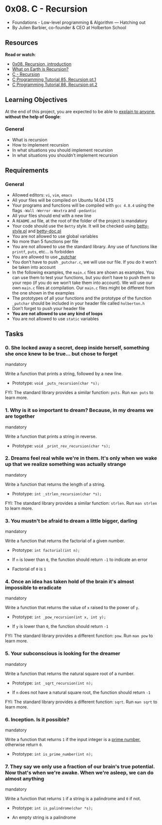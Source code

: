 # 0x08. C - Recursion

-   Foundations - Low-level programming & Algorithm ― Hatching out
-   By Julien Barbier, co-founder & CEO at Holberton School

## Resources

**Read or watch**:

-   [0x08. Recursion, introduction](https://intranet.hbtn.io/rltoken/g3Ad0OyVWFDcLFUsTHREmw "0x08. Recursion, introduction")
-   [What on Earth is Recursion?](https://intranet.hbtn.io/rltoken/2EGCEPVnMI-2DHexDv_eog "What on Earth is Recursion?")
-   [C - Recursion](https://intranet.hbtn.io/rltoken/hVLQFbmh7l9Fb6TKZpPHUg "C - Recursion")
-   [C Programming Tutorial 85, Recursion pt.1](https://intranet.hbtn.io/rltoken/MvRHIlpXvInQh0e6yegKkg "C Programming Tutorial 85, Recursion pt.1")
-   [C Programming Tutorial 86, Recursion pt.2](https://intranet.hbtn.io/rltoken/CYd7QYGpVE_TmfjRJwZOwg "C Programming Tutorial 86, Recursion pt.2")

## Learning Objectives

At the end of this project, you are expected to be able to  [explain to anyone](https://intranet.hbtn.io/rltoken/dWdyVgHXiLNJ0EvT0gW20Q "explain to anyone"),  **without the help of Google**:

### General

-   What is recursion
-   How to implement recursion
-   In what situations you should implement recursion
-   In what situations you shouldn’t implement recursion

## Requirements

### General

-   Allowed editors:  `vi`,  `vim`,  `emacs`
-   All your files will be compiled on Ubuntu 14.04 LTS
-   Your programs and functions will be compiled with  `gcc 4.8.4`  using the flags  `-Wall`  `-Werror`  `-Wextra`  and  `-pedantic`
-   All your files should end with a new line
-   A  `README.md`  file, at the root of the folder of the project is mandatory
-   Your code should use the  `Betty`  style. It will be checked using  [betty-style.pl](https://github.com/holbertonschool/Betty/blob/master/betty-style.pl "betty-style.pl")  and  [betty-doc.pl](https://github.com/holbertonschool/Betty/blob/master/betty-doc.pl "betty-doc.pl")
-   You are not allowed to use global variables
-   No more than 5 functions per file
-   You are not allowed to use the standard library. Any use of functions like  `printf`,  `puts`, etc… is forbidden
-   You are allowed to use  [_putchar](https://github.com/holbertonschool/_putchar.c/blob/master/_putchar.c "_putchar")
-   You don’t have to push  `_putchar.c`, we will use our file. If you do it won’t be taken into account
-   In the following examples, the  `main.c`  files are shown as examples. You can use them to test your functions, but you don’t have to push them to your repo (if you do we won’t take them into account). We will use our own  `main.c`  files at compilation. Our  `main.c`  files might be different from the one shown in the examples
-   The prototypes of all your functions and the prototype of the function  `_putchar`  should be included in your header file called  `holberton.h`
-   Don’t forget to push your header file
-   **You are not allowed to use any kind of loops**
-   You are not allowed to use  `static`  variables

## Tasks

### 0. She locked away a secret, deep inside herself, something she once knew to be true... but chose to forget

mandatory

Write a function that prints a string, followed by a new line.

-   Prototype:  `void _puts_recursion(char *s);`

FYI: The standard library provides a similar function:  `puts`. Run  `man puts`  to learn more.

### 1. Why is it so important to dream? Because, in my dreams we are together

mandatory

Write a function that prints a string in reverse.

-   Prototype:  `void _print_rev_recursion(char *s);`

### 2. Dreams feel real while we're in them. It's only when we wake up that we realize something was actually strange

mandatory

Write a function that returns the length of a string.

-   Prototype:  `int _strlen_recursion(char *s);`

FYI: The standard library provides a similar function:  `strlen`. Run  `man strlen`  to learn more.

### 3. You mustn't be afraid to dream a little bigger, darling

mandatory

Write a function that returns the factorial of a given number.

-   Prototype:  `int factorial(int n);`  
    
-   If  `n`  is lower than  `0`, the function should return  `-1`  to indicate an error  
    
-   Factorial of  `0`  is  `1`

### 4. Once an idea has taken hold of the brain it's almost impossible to eradicate

mandatory

Write a function that returns the value of  `x`  raised to the power of  `y`.

-   Prototype:  `int _pow_recursion(int x, int y);`  
    
-   If  `y`  is lower than  `0`, the function should return  `-1`

FYI: The standard library provides a different function:  `pow`. Run  `man pow`  to learn more.

### 5. Your subconscious is looking for the dreamer

mandatory

Write a function that returns the natural square root of a number.

-   Prototype:  `int _sqrt_recursion(int n);`  
    
-   If  `n`  does not have a natural square root, the function should return  `-1`

FYI: The standard library provides a different function:  `sqrt`. Run  `man sqrt`  to learn more.

### 6. Inception. Is it possible?

mandatory

Write a function that returns  `1`  if the input integer is a  [prime number](https://intranet.hbtn.io/rltoken/uMon4hPzNyQ_WSgpnTlShw "prime number"), otherwise return  `0`.

-   Prototype:  `int is_prime_number(int n);`

### 7. They say we only use a fraction of our brain's true potential. Now that's when we're awake. When we're asleep, we can do almost anything

mandatory

Write a function that returns  `1`  if a string is a palindrome and  `0`  if not.

-   Prototype:  `int is_palindrome(char *s);`  
    
-   An empty string is a palindrome
